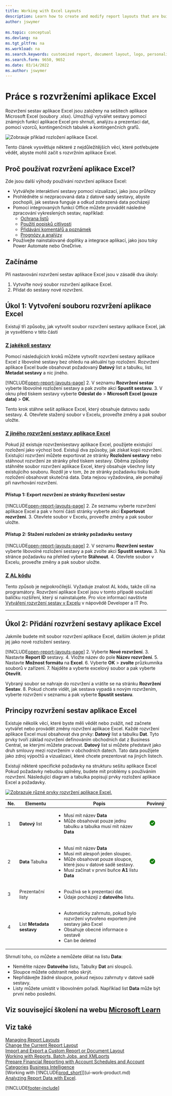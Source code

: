 ```yaml
---
title: Working with Excel Layouts
description: Learn how to create and modify report layouts that are built using Excel.
author: jswymer

ms.topic: conceptual
ms.devlang: na
ms.tgt_pltfrm: na
ms.workload: na
ms.search.keywords: customized report, document layout, logo, personalize
ms.search.form: 9650, 9652
ms.date: 03/14/2022
ms.author: jswymer
---
```

# Práce s rozvrženími aplikace Excel

Rozvržení sestav aplikace Excel jsou založeny na sešitech aplikace Microsoft Excel (soubory .xlsx). Umožňují vytvářet sestavy pomocí známých funkcí aplikace Excel pro shrnutí, analýzu a prezentaci dat, pomocí vzorců, kontingenčních tabulek a kontingenčních grafů.

![Zobrauje příklad rozložení aplikace Excel.](media/excel-layout-2.png)

Tento článek vysvětluje některé z nejdůležitějších věcí, které potřebujete vědět, abyste mohli začít s rozvržním aplikace Excel.

## Proč používat rozvržení aplikace Excel?

Zde jsou další výhody používání rozvržení aplikace Excel:

- Vytvářejte interaktivní sestavy pomocí vizualizací, jako jsou průřezy
- Prohlédněte si nezpracovaná data z datové sady sestavy, abyste pochopili, jak sestava funguje a odkud zobrazená data pocházejí
- Pomocí integrovaných funkcí Office můžete provádět následné zpracování vykreslených sestav, například:
   - [Ochrana listů](https://support.microsoft.com/en-us/office/protect-a-worksheet-3179efdb-1285-4d49-a9c3-f4ca36276de6)
   - [Použití popisků citlivosti](https://support.microsoft.com/en-us/office/apply-sensitivity-labels-to-your-files-and-email-in-office-2f96e7cd-d5a4-403b-8bd7-4cc636bae0f9)
   - [Přidávání komentářů a poznámek](https://support.microsoft.com/en-us/office/insert-comments-and-notes-in-excel-65f504d8-160b-4a05-ac30-46fbd5227a52)
   - [Prognózy a analýzy](https://support.microsoft.com/en-us/office/introduction-to-what-if-analysis-22bffa5f-e891-4acc-bf7a-e4645c446fb4)
- Používejte nainstalované doplňky a integrace aplikací, jako jsou toky Power Automate nebo OneDrive.

## Začínáme

Při nastavování rozvržení sestav aplikace Excel jsou v zásadě dva úkoly:

1. Vytvořte nový soubor rozvržení aplikace Excel.
2. Přidat do sestavy nové rozvržení.

## Úkol 1: Vytvoření souboru rozvržení aplikace Excel

Existují tři způsoby, jak vytvořit soubor rozvržení sestavy aplikace Excel, jak je vysvětleno v této části

### [Z jakékoli sestavy](#tab/any-report)

Pomocí následujících kroků můžete vytvořit rozvržení sestavy aplikace Excel z libovolné sestavy bez ohledu na aktuální typ rozložení. Rozvržení aplikace Excel bude obsahovat požadovaný **Datový** list a tabulku, list **Metadat sestavy** a nic jiného.

[!INCLUDE[open-report-layouts-page](includes/open-report-layouts-page.md)]
2. V seznamu **Rozvržení sestav** vyberte libovolné rozložení sestavy a pak zvolte akci **Spustit sestavu**.
3. V oknu před tiskem sestavy vyberte **Odeslat do** > **Microsoft Excel (pouze data)** > **OK**.

Tento krok stáhne sešit aplikace Excel, který obsahuje datovou sadu sestavy.
4. Otevřete stažený soubor v Excelu, proveďte změny a pak soubor uložte.

### [Z jiného rozvržení sestavy aplikace Excel](#tab/other-layout)

Pokud již existuje rozvrženísestavy aplikace Excel, použijete existující rozložení jako výchozí bod. Existují dva způsoby, jak získat kopii rozvržení. Existující rozvržení můžete exportovat ze stránky **Rozložení sestavy** nebo stáhnout rozvržení ze stránky před tiskem sestavy. Oběma způsoby stáhněte soubor rozvržení aplikace Excel, který obsahuje všechny listy existujícího souboru. Rozdíl je v tom, že ze stránky požadavku tisku bude rozložení obsahovat skutečná data. Data nejsou vyžadována, ale pomáhají při navrhování rozvržení.

#### Přístup 1: Export rozvržení ze stránky **Rozvržení sestav**

[!INCLUDE[open-report-layouts-page](includes/open-report-layouts-page.md)]
2. Ze seznamu vyberte rozvržení aplikace Excel a pak v horní části stránky vyberte akci **Exportovat rozvržení**.
3. Otevřete soubor v Excelu, proveďte změny a pak soubor uložte.

#### Přístup 2: Stažení rozložení ze stránky požadavku sestavy

[!INCLUDE[open-report-layouts-page](includes/open-report-layouts-page.md)]
2. V seznamu **Rozvržení sestav** vyberte libovolné rozložení sestavy a pak zvolte akci **Spustit sestavu**.
3. Na stránce požadavku na přehled vyberte **Stáhnout**.
4. Otevřete soubor v Excelu, proveďte změny a pak soubor uložte.

### [Z AL kódu](#tab/from-code)

Tento způsob je nejpokročilejší. Vyžaduje znalost AL kódu, takže cílí na programátory. Rozvržení aplikace Excel jsou v tomto případě součástí balíčku rozšíření, který si nainstalujete. Pro více informací navštivte [Vytváření rozvržení sestav v Excelu](/dynamics365/business-central/dev-itpro/developer/devenv-howto-excel-report-layout) v nápovědě Developer a IT Pro.

---

## Úkol 2: Přidání rozvržení sestavy aplikace Excel

Jakmile budete mít soubor rozvržení aplikace Excel, dalším úkolem je přidat jej jako nové rozložení sestavy.

[!INCLUDE[open-report-layouts-page](includes/open-report-layouts-page.md)]
2. Vyberte **Nové rozvržení**.
3. Nastavte **Report ID** sestavy.
4. Vložte název do pole  **Název rozvržení**.
5. Nastavte **Možnost formátu** na **Excel**.
6. Vyberte **OK** > **zvolte** průzkumníka souborů v zařízení.
7. Najděte a vyberte excelový soubor a pak vyberte **Otevřít**.

Vybraný soubor se nahraje do rozvržení a vrátíte se na stránku **Rozvržení Sestav**.
8. Pokud chcete vidět, jak sestava vypadá s novým rozvržením, vyberte rozvržení v seznamu a pak vyberte **Spustit sestavu**.


<!--

**Data** sheet
  - An Excel layout must contain a sheet named **Data**.
  - The **Data** sheet can only include one table named **Data**.

**Data** table
  - The **Data** sheet must include a table that has the name **Data**.
  - The table must have at least one column and can only include columns that are also in report dataset.
  - The table must start in the first cell A1 of the **Data** sheet.

3. Report Metadata
-->

## Principy rozvržení sestav aplikace Excel

Existuje několik věcí, které byste měli vědět nebo zvážit, než začnete vytvářet nebo provádět změny rozvržení aplikace Excel. Každé rozvržení aplikace Excel musí obsahovat dva prvky: **Datový** list a tabulku **Dat**. Tyto prvky tvoří základ rozvržení definováním obchodních dat z Business Central, se kterými můžete pracovat. **Datový** list si můžete představit jako druh smlouvy mezi rozvržením v obchodních datech. Tato data použijete jako zdroj výpočtů a vizualizací, které chcete prezentovat na jiných listech.

Existují některé specifické požadavky na strukturu sešitu aplikace Excel Pokud požadavky nebudou splněny, budete mít problémy s používáním rozvržení. Následující diagram a tabulka popisují prvky rozložení aplikace Excel a požadavky.

[![Zobrazuje různé prvky rozvržení aplikace Excel.](media/excel-layout-callouts-2.png)](media/excel-layout-callouts-2.png#lightbox)

| Ne. | Elementu | Popis | Povinný |
|---|-------|----|---|
| 1 | **Datový** list | <ul><li>Musí mít název **Data**</li><li>Může obsahovat pouze jednu tabulku a tabulka musí mít název **Data**</li></ul> | ![Je povinné](media/check.png) |
| 2 | **Data** Tabulka | <ul><li>Musí mít název **Data**</li><li>Musí mít alespoň jeden sloupec.</li><li>Může obsahovat pouze sloupce, které jsou v datové sadě sestavy.</li><li>Musí začínat v první buňce **A1** listu **Data**</li></ul> | ![Je povinné](media/check.png) |
| 3 | Prezentační listy | <ul><li>Používá se k prezentaci dat.</li><li>Údaje pocházejí z **datového** listu. </li></ul> |
| 4 | List **Metadata sestavy** | <ul><li>Automaticky zahrnuto, pokud bylo rozvržení vytvořeno exportem jiné sestavy jako Excel</li><li>Obsahuje obecné informace o sestavě</li><li>Can be deleted</li></ul> |

Shrnutí toho, co můžete a nemůžete dělat na listu **Data**:

- Neměňte název **Datového** listu, Tabulky **Dat** ani sloupců.
- Sloupce můžete odstranit nebo skrýt.
- Nepřidávejte žádné sloupce, pokud nejsou zahrnuty v datové sadě sestavy.
- Listy můžete umístit v libovolném pořadí. Například list **Data** může být první nebo poslední.

## Viz související školení na webu [Microsoft Learn](/learn/modules/change-documents-dynamics-365-business-central/index)

## Viz také

[Managing Report Layouts](ui-manage-report-layouts.md)  
[Change the Current Report Layout](ui-how-change-layout-currently-used-report.md)  
[Import and Export a Custom Report or Document Layout](ui-how-import-and-export-report-layout.md)  
[Working with Reports, Batch Jobs, and XMLports](ui-work-report.md)  
[Prepare Financial Reporting with Account Schedules and Account Categories](bi-how-work-account-schedule.md)
[Business Intelligence](bi.md)  
[Working with [!INCLUDE[prod_short](includes/prod_short.md)]](ui-work-product.md)  
[Analyzing Report Data with Excel](report-analyze-excel.md).


[!INCLUDE[footer-include](includes/footer-banner.md)]